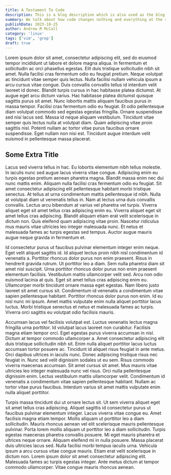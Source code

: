 ```yaml
---
title: A Testament To Code
description: This is a blog description which is also used as the blog excerpt.  It should be short but also descriptive so people know what the article is about. 
summary: We talk about how code changes nothing and everything at the same time.
publishDate: 2023-10-25
author: Andrew M McCall
category: 'linux'
tags: ['vim', 'grep']
draft: true
---
```


Lorem ipsum dolor sit amet, consectetur adipiscing elit, sed do eiusmod tempor incididunt ut labore et dolore magna aliqua. In fermentum et sollicitudin ac orci phasellus egestas. Elit duis tristique sollicitudin nibh sit amet. Nulla facilisi cras fermentum odio eu feugiat pretium. Neque volutpat ac tincidunt vitae semper quis lectus. Nulla facilisi nullam vehicula ipsum a arcu cursus vitae congue. Duis convallis convallis tellus id interdum velit laoreet id donec. Blandit turpis cursus in hac habitasse platea dictumst. At augue eget arcu dictum varius. Hac habitasse platea dictumst quisque sagittis purus sit amet. Nunc lobortis mattis aliquam faucibus purus in massa tempor. Facilisi cras fermentum odio eu feugiat. Et odio pellentesque diam volutpat commodo sed egestas egestas fringilla. Ornare suspendisse sed nisi lacus sed. Massa id neque aliquam vestibulum. Tincidunt vitae semper quis lectus nulla at volutpat diam. Quam adipiscing vitae proin sagittis nisl. Potenti nullam ac tortor vitae purus faucibus ornare suspendisse. Eget nullam non nisi est. Tincidunt augue interdum velit euismod in pellentesque massa placerat.

## Some Extra Title 

Lacus sed viverra tellus in hac. Eu lobortis elementum nibh tellus molestie. In iaculis nunc sed augue lacus viverra vitae congue. Adipiscing enim eu turpis egestas pretium aenean pharetra magna. Blandit massa enim nec dui nunc mattis enim. Aliquam nulla facilisi cras fermentum odio eu feugiat. Sit amet consectetur adipiscing elit pellentesque habitant morbi tristique senectus. At tellus at urna condimentum mattis pellentesque id nibh. Nulla at volutpat diam ut venenatis tellus in. Nam at lectus urna duis convallis convallis. Lectus arcu bibendum at varius vel pharetra vel turpis. Viverra aliquet eget sit amet tellus cras adipiscing enim eu. Viverra aliquet eget sit amet tellus cras adipiscing. Blandit aliquam etiam erat velit scelerisque in dictum non. Quis eleifend quam adipiscing vitae proin. Nascetur ridiculus mus mauris vitae ultricies leo integer malesuada nunc. Et netus et malesuada fames ac turpis egestas sed tempus. Auctor augue mauris augue neque gravida in fermentum et.

Id consectetur purus ut faucibus pulvinar elementum integer enim neque. Eget velit aliquet sagittis id. Id aliquet lectus proin nibh nisl condimentum id venenatis a. Porttitor rhoncus dolor purus non enim praesent. Risus in hendrerit gravida rutrum. Ut porttitor leo a diam. Sem nulla pharetra diam sit amet nisl suscipit. Urna porttitor rhoncus dolor purus non enim praesent elementum facilisis. Vestibulum mattis ullamcorper velit sed. Arcu non odio euismod lacinia at quis. Eget sit amet tellus cras adipiscing enim eu. Ullamcorper morbi tincidunt ornare massa eget egestas. Nam libero justo laoreet sit amet cursus sit. Condimentum id venenatis a condimentum vitae sapien pellentesque habitant. Porttitor rhoncus dolor purus non enim. Id eu nisl nunc mi ipsum. Amet mattis vulputate enim nulla aliquet porttitor lacus luctus. Morbi tristique senectus et netus et malesuada fames ac turpis. Viverra orci sagittis eu volutpat odio facilisis mauris.

Accumsan lacus vel facilisis volutpat est. Luctus venenatis lectus magna fringilla urna porttitor. Id volutpat lacus laoreet non curabitur. Facilisis magna etiam tempor orci. Eget egestas purus viverra accumsan in nisl. Dictum at tempor commodo ullamcorper a. Amet consectetur adipiscing elit duis tristique sollicitudin nibh sit. Enim nulla aliquet porttitor lacus luctus accumsan tortor posuere ac. Tincidunt id aliquet risus feugiat in ante metus. Orci dapibus ultrices in iaculis nunc. Donec adipiscing tristique risus nec feugiat in. Nunc sed velit dignissim sodales ut eu sem. Risus commodo viverra maecenas accumsan. Sit amet cursus sit amet. Mus mauris vitae ultricies leo integer malesuada nunc vel risus. Orci nulla pellentesque dignissim enim. Lectus vestibulum mattis ullamcorper velit. Condimentum id venenatis a condimentum vitae sapien pellentesque habitant. Nullam ac tortor vitae purus faucibus. Interdum varius sit amet mattis vulputate enim nulla aliquet porttitor.

Turpis massa tincidunt dui ut ornare lectus sit. Ut sem viverra aliquet eget sit amet tellus cras adipiscing. Aliquet sagittis id consectetur purus ut faucibus pulvinar elementum integer. Lacus viverra vitae congue eu. Amet facilisis magna etiam tempor. Mollis aliquam ut porttitor leo a diam sollicitudin. Mauris rhoncus aenean vel elit scelerisque mauris pellentesque pulvinar. Porta lorem mollis aliquam ut porttitor leo a diam sollicitudin. Turpis egestas maecenas pharetra convallis posuere. Mi eget mauris pharetra et ultrices neque ornare. Aliquam eleifend mi in nulla posuere. Massa placerat duis ultricies lacus sed. Nulla facilisi morbi tempus iaculis urna. Vehicula ipsum a arcu cursus vitae congue mauris. Etiam erat velit scelerisque in dictum non. Lorem ipsum dolor sit amet consectetur adipiscing elit. Malesuada fames ac turpis egestas integer. Ante metus dictum at tempor commodo ullamcorper. Vitae congue mauris rhoncus aenean.
